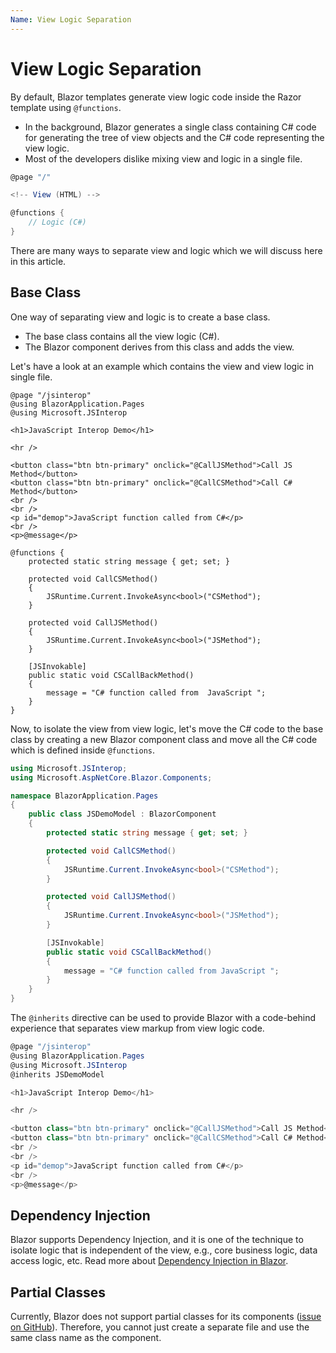 ```yaml
---
Name: View Logic Separation
---
```


# View Logic Separation

By default, Blazor templates generate view logic code inside the Razor template using `@functions`. 

 - In the background, Blazor generates a single class containing C# code for generating the tree of view objects and the C# code representing the view logic.
 - Most of the developers dislike mixing view and logic in a single file.

```csharp
@page "/"

<!-- View (HTML) -->

@functions {
    // Logic (C#)
}
```

There are many ways to separate view and logic which we will discuss here in this article.

## Base Class

One way of separating view and logic is to create a base class. 

 - The base class contains all the view logic (C#). 
 - The Blazor component derives from this class and adds the view. 

Let's have a look at an example which contains the view and view logic in single file. 

```charp
@page "/jsinterop"
@using BlazorApplication.Pages
@using Microsoft.JSInterop

<h1>JavaScript Interop Demo</h1>

<hr />

<button class="btn btn-primary" onclick="@CallJSMethod">Call JS Method</button>
<button class="btn btn-primary" onclick="@CallCSMethod">Call C# Method</button>
<br />
<br />
<p id="demop">JavaScript function called from C#</p>
<br />
<p>@message</p>

@functions {
    protected static string message { get; set; }
    
    protected void CallCSMethod()
    {
        JSRuntime.Current.InvokeAsync<bool>("CSMethod");
    }
    
    protected void CallJSMethod()
    {
        JSRuntime.Current.InvokeAsync<bool>("JSMethod");
    }
    
    [JSInvokable]
    public static void CSCallBackMethod()
    {
        message = "C# function called from  JavaScript ";
    }
}
```

Now, to isolate the view from view logic, let's move the C# code to the base class by creating a new Blazor component class and move all the C# code which is defined inside `@functions`.

```csharp
using Microsoft.JSInterop;
using Microsoft.AspNetCore.Blazor.Components;

namespace BlazorApplication.Pages
{
    public class JSDemoModel : BlazorComponent
    {
        protected static string message { get; set; }

        protected void CallCSMethod()
        {
            JSRuntime.Current.InvokeAsync<bool>("CSMethod");
        }

        protected void CallJSMethod()
        {
            JSRuntime.Current.InvokeAsync<bool>("JSMethod");
        }

        [JSInvokable]
        public static void CSCallBackMethod()
        {
            message = "C# function called from JavaScript ";
        }
    }
}
```

The `@inherits` directive can be used to provide Blazor with a code-behind experience that separates view markup from view logic code.

```csharp
@page "/jsinterop"
@using BlazorApplication.Pages
@using Microsoft.JSInterop
@inherits JSDemoModel

<h1>JavaScript Interop Demo</h1>

<hr />

<button class="btn btn-primary" onclick="@CallJSMethod">Call JS Method</button>
<button class="btn btn-primary" onclick="@CallCSMethod">Call C# Method</button>
<br />
<br />
<p id="demop">JavaScript function called from C#</p>
<br />
<p>@message</p>

```

## Dependency Injection

Blazor supports Dependency Injection, and it is one of the technique to isolate logic that is independent of the view, e.g., core business logic, data access logic, etc. Read more about <a href="{{ site.github.url }}/dependency-injection">Dependency Injection in Blazor</a>.

## Partial Classes

Currently, Blazor does not support partial classes for its components ([issue on GitHub](https://github.com/aspnet/Blazor/issues/278)). Therefore, you cannot just create a separate file and use the same class name as the component.

